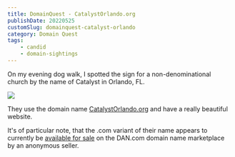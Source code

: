 ```yaml
---
title: DomainQuest - CatalystOrlando.org
publishDate: 20220525
customSlug: domainquest-catalyst-orlando
category: Domain Quest
tags:
    - candid
    - domain-sightings
---
```


On my evening dog walk, I spotted the sign for a non-denominational church by the name of Catalyst in Orlando, FL.

![](/assets/catalyst_orlando_church_sign.jpg)

They use the domain name [CatalystOrlando.org](https://catalystorlando.org/) and have a really beautiful website.

It's of particular note, that the .com variant of their name appears to currently be [available for sale](https://dan.com/buy-domain/catalystorlando.com) on the DAN.com domain name marketplace by an anonymous seller.
